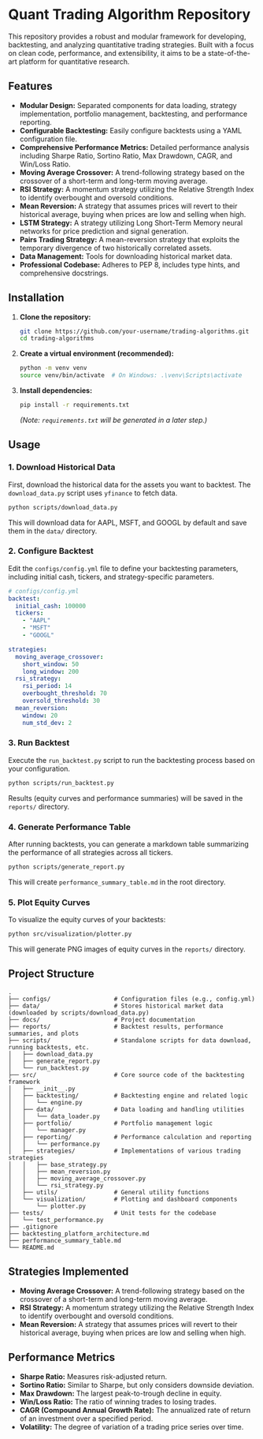 # Quant Trading Algorithm Repository

This repository provides a robust and modular framework for developing, backtesting, and analyzing quantitative trading strategies. Built with a focus on clean code, performance, and extensibility, it aims to be a state-of-the-art platform for quantitative research.

## Features

- **Modular Design:** Separated components for data loading, strategy implementation, portfolio management, backtesting, and performance reporting.
- **Configurable Backtesting:** Easily configure backtests using a YAML configuration file.
- **Comprehensive Performance Metrics:** Detailed performance analysis including Sharpe Ratio, Sortino Ratio, Max Drawdown, CAGR, and Win/Loss Ratio.
-   **Moving Average Crossover:** A trend-following strategy based on the crossover of a short-term and long-term moving average.
-   **RSI Strategy:** A momentum strategy utilizing the Relative Strength Index to identify overbought and oversold conditions.
-   **Mean Reversion:** A strategy that assumes prices will revert to their historical average, buying when prices are low and selling when high.
-   **LSTM Strategy:** A strategy utilizing Long Short-Term Memory neural networks for price prediction and signal generation.
-   **Pairs Trading Strategy:** A mean-reversion strategy that exploits the temporary divergence of two historically correlated assets.
- **Data Management:** Tools for downloading historical market data.
- **Professional Codebase:** Adheres to PEP 8, includes type hints, and comprehensive docstrings.

## Installation

1.  **Clone the repository:**
    ```bash
    git clone https://github.com/your-username/trading-algorithms.git
    cd trading-algorithms
    ```

2.  **Create a virtual environment (recommended):**
    ```bash
    python -m venv venv
    source venv/bin/activate  # On Windows: .\venv\Scripts\activate
    ```

3.  **Install dependencies:**
    ```bash
    pip install -r requirements.txt
    ```
    *(Note: `requirements.txt` will be generated in a later step.)*

## Usage

### 1. Download Historical Data

First, download the historical data for the assets you want to backtest. The `download_data.py` script uses `yfinance` to fetch data.

```bash
python scripts/download_data.py
```

This will download data for AAPL, MSFT, and GOOGL by default and save them in the `data/` directory.

### 2. Configure Backtest

Edit the `configs/config.yml` file to define your backtesting parameters, including initial cash, tickers, and strategy-specific parameters.

```yaml
# configs/config.yml
backtest:
  initial_cash: 100000
  tickers:
    - "AAPL"
    - "MSFT"
    - "GOOGL"

strategies:
  moving_average_crossover:
    short_window: 50
    long_window: 200
  rsi_strategy:
    rsi_period: 14
    overbought_threshold: 70
    oversold_threshold: 30
  mean_reversion:
    window: 20
    num_std_dev: 2
```

### 3. Run Backtest

Execute the `run_backtest.py` script to run the backtesting process based on your configuration.

```bash
python scripts/run_backtest.py
```

Results (equity curves and performance summaries) will be saved in the `reports/` directory.

### 4. Generate Performance Table

After running backtests, you can generate a markdown table summarizing the performance of all strategies across all tickers.

```bash
python scripts/generate_report.py
```

This will create `performance_summary_table.md` in the root directory.

### 5. Plot Equity Curves

To visualize the equity curves of your backtests:

```bash
python src/visualization/plotter.py
```

This will generate PNG images of equity curves in the `reports/` directory.

## Project Structure

```
.  
├── configs/                  # Configuration files (e.g., config.yml)
├── data/                     # Stores historical market data (downloaded by scripts/download_data.py)
├── docs/                     # Project documentation
├── reports/                  # Backtest results, performance summaries, and plots
├── scripts/                  # Standalone scripts for data download, running backtests, etc.
│   ├── download_data.py
│   ├── generate_report.py
│   └── run_backtest.py
├── src/                      # Core source code of the backtesting framework
│   ├── __init__.py
│   ├── backtesting/          # Backtesting engine and related logic
│   │   └── engine.py
│   ├── data/                 # Data loading and handling utilities
│   │   └── data_loader.py
│   ├── portfolio/            # Portfolio management logic
│   │   └── manager.py
│   ├── reporting/            # Performance calculation and reporting
│   │   └── performance.py
│   ├── strategies/           # Implementations of various trading strategies
│   │   ├── base_strategy.py
│   │   ├── mean_reversion.py
│   │   ├── moving_average_crossover.py
│   │   └── rsi_strategy.py
│   ├── utils/                # General utility functions
│   └── visualization/        # Plotting and dashboard components
│       └── plotter.py
├── tests/                    # Unit tests for the codebase
│   └── test_performance.py
├── .gitignore
├── backtesting_platform_architecture.md
├── performance_summary_table.md
└── README.md
```

## Strategies Implemented

-   **Moving Average Crossover:** A trend-following strategy based on the crossover of a short-term and long-term moving average.
-   **RSI Strategy:** A momentum strategy utilizing the Relative Strength Index to identify overbought and oversold conditions.
-   **Mean Reversion:** A strategy that assumes prices will revert to their historical average, buying when prices are low and selling when high.

## Performance Metrics

-   **Sharpe Ratio:** Measures risk-adjusted return.
-   **Sortino Ratio:** Similar to Sharpe, but only considers downside deviation.
-   **Max Drawdown:** The largest peak-to-trough decline in equity.
-   **Win/Loss Ratio:** The ratio of winning trades to losing trades.
-   **CAGR (Compound Annual Growth Rate):** The annualized rate of return of an investment over a specified period.
-   **Volatility:** The degree of variation of a trading price series over time.